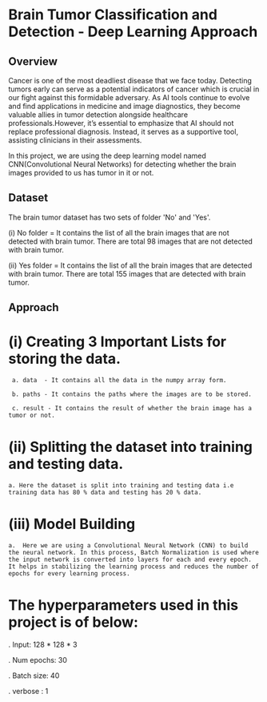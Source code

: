  # Brain Tumor Classification and Detection - Deep Learning Approach

 ## Overview

 Cancer is one of the most deadliest disease that we face today. Detecting tumors early can serve as a potential indicators of cancer which is crucial in our fight against  this formidable adversary. As AI tools continue to evolve and find applications in medicine and image diagnostics, they become valuable allies in tumor detection alongside healthcare professionals.However, it’s essential to emphasize that AI should not replace professional diagnosis. Instead, it serves as a supportive tool, assisting clinicians in their assessments.


 In this project, we are using the deep learning model named CNN(Convolutional Neural Networks) for detecting whether the brain images provided to us has tumor in it or not.

## Dataset

The brain tumor dataset has two sets of folder 'No' and 'Yes'.

(i) No folder = It contains the list of all the brain images that are not detected with brain tumor. There are total 98 images that are not detected with brain tumor.

(ii) Yes folder = It contains the list of all the brain images that are detected with brain tumor.   There are total 155 images that are detected with brain tumor.


## Approach

# (i) Creating 3 Important Lists for storing the data.
     a. data  - It contains all the data in the numpy array form.
     
     b. paths - It contains the paths where the images are to be stored. 

     c. result - It contains the result of whether the brain image has a tumor or not.

# (ii) Splitting the dataset into training and testing data.
    a. Here the dataset is split into training and testing data i.e training data has 80 % data and testing has 20 % data.

# (iii) Model Building
    a.  Here we are using a Convolutional Neural Network (CNN) to build the neural network. In this process, Batch Normalization is used where the input network is converted into layers for each and every epoch. It helps in stabilizing the learning process and reduces the number of epochs for every learning process.

# The hyperparameters used in this project is of below:

 .   Input: 128 * 128 * 3

 .   Num epochs: 30

 .   Batch size: 40

 .   verbose : 1


